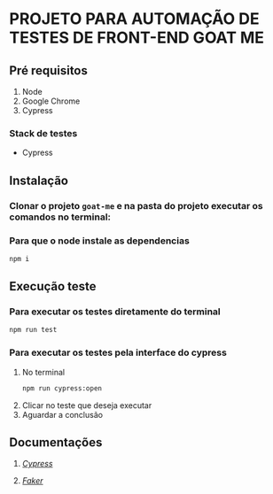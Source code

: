 # PROJETO PARA AUTOMAÇÃO DE TESTES DE FRONT-END GOAT ME
## Pré requisitos
1. Node
2. Google Chrome
3. Cypress

### Stack de testes
- Cypress
## Instalação
### Clonar o projeto `goat-me` e na pasta do projeto executar os comandos no terminal:
### Para que o node instale as dependencias

```bash
npm i
```
## Execução teste

### Para executar os testes diretamente do terminal

```bash 
npm run test 
```

### Para executar os testes pela interface do cypress

1) No terminal
    ```bash
    npm run cypress:open 
    ```
2) Clicar no teste que deseja executar
3) Aguardar a conclusão



## Documentações

1) *[Cypress](https://docs.cypress.io/api/table-of-contents)*

2) *[Faker](http://marak.github.io/faker.js/)*
